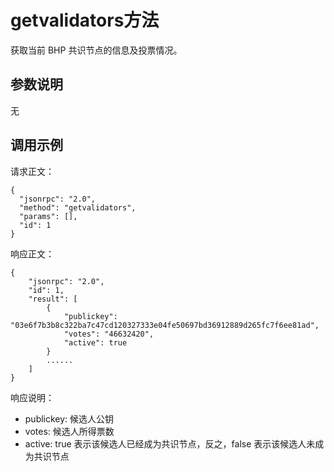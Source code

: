 # getvalidators方法

获取当前 BHP 共识节点的信息及投票情况。

## 参数说明

无

## 调用示例

请求正文：

```
{
  "jsonrpc": "2.0",
  "method": "getvalidators",
  "params": [],
  "id": 1
}
```

响应正文：

```
{
    "jsonrpc": "2.0",
    "id": 1,
    "result": [
        {
            "publickey": "03e6f7b3b8c322ba7c47cd120327333e04fe50697bd36912889d265fc7f6ee81ad",
            "votes": "46632420",
            "active": true
        }
        ......
    ]
}
```

响应说明：

- publickey: 候选人公钥
- votes: 候选人所得票数
- active: true 表示该候选人已经成为共识节点，反之，false 表示该候选人未成为共识节点